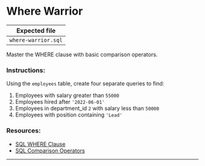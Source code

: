 # Where Warrior

| Expected file |
| ------------- |
| `where-warrior.sql` |

Master the WHERE clause with basic comparison operators.

### Instructions:

Using the `employees` table, create four separate queries to find:
1. Employees with salary greater than `55000`
2. Employees hired after `'2022-06-01'`
3. Employees in department_id `2` with salary less than `50000`
4. Employees with position containing `'Lead'`

### Resources:

- [SQL WHERE Clause](https://www.w3schools.com/sql/sql_where.asp)
- [SQL Comparison Operators](https://www.w3schools.com/sql/sql_operators.asp)

---